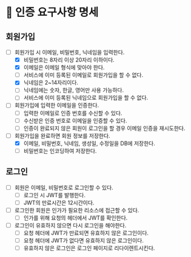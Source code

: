 # 📝 인증 요구사항 명세

## 회원가입
- [ ] 회원가입 시 이메일, 비밀번호, 닉네임을 입력한다.
  - [x] 비밀번호는 8자리 이상 20자리 이하이다.
  - [x] 이메일은 이메일 형식에 맞아야 한다.
  - [ ] 서비스에 이미 등록된 이메일로 회원가입을 할 수 없다.
  - [x] 닉네임은 2~14자리이다.
  - [ ] 닉네임에는 숫자, 한글, 영어만 사용 가능하다.
  - [ ] 서비스에 이미 등록된 닉네임으로 회원가입을 할 수 없다.
- [ ] 회원가입에 입력한 이메일을 인증한다.
  - [ ] 입력한 이메일로 인증 번호를 수신할 수 있다.
  - [ ] 수신받은 인증 번호로 이메일을 인증할 수 있다.
  - [ ] 인증이 완료되지 않은 회원이 로그인을 할 경우 이메일 인증을 재시도한다.
- [ ] 회원가입을 완료하면 회원 정보를 저장한다.
  - [x] 이메일, 비밀번호, 닉네임, 생성일, 수정일을 DB에 저장한다.
  - [ ] 비밀번호는 인코딩하여 저장한다.

## 로그인
- [ ] 회원은 이메일, 비밀번호로 로그인할 수 있다.
  - [ ] 로그인 시 JWT를 발행한다.
  - [ ] JWT의 만료시간은 12시간이다.
- [ ] 로그인한 회원은 인가가 필요한 리소스에 접근할 수 있다.
  - [ ] 인가를 위해 요청의 헤더에서 JWT를 확인한다.
- [ ] 로그인이 유효하지 않으면 다시 로그인을 해야한다.
  - [ ] 요청 헤더에 JWT가 만료되면 유효하지 않은 로그인이다.
  - [ ] 요청 헤더에 JWT가 없다면 유효하지 않은 로그인이다.
  - [ ] 유효하지 않은 로그인은 로그인 페이지로 리다이렌트시킨다.

